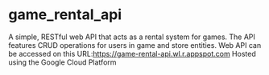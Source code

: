 # game_rental_api
A simple, RESTful web API that acts as a rental system for games. The API features CRUD operations for users in game and store entities. 
Web API can be accessed on this URL:https://game-rental-api.wl.r.appspot.com
Hosted using the Google Cloud Platform
